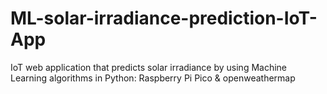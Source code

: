 # ML-solar-irradiance-prediction-IoT-App
IoT web application that predicts solar irradiance by using Machine Learning algorithms in Python: Raspberry Pi Pico &amp; openweathermap
